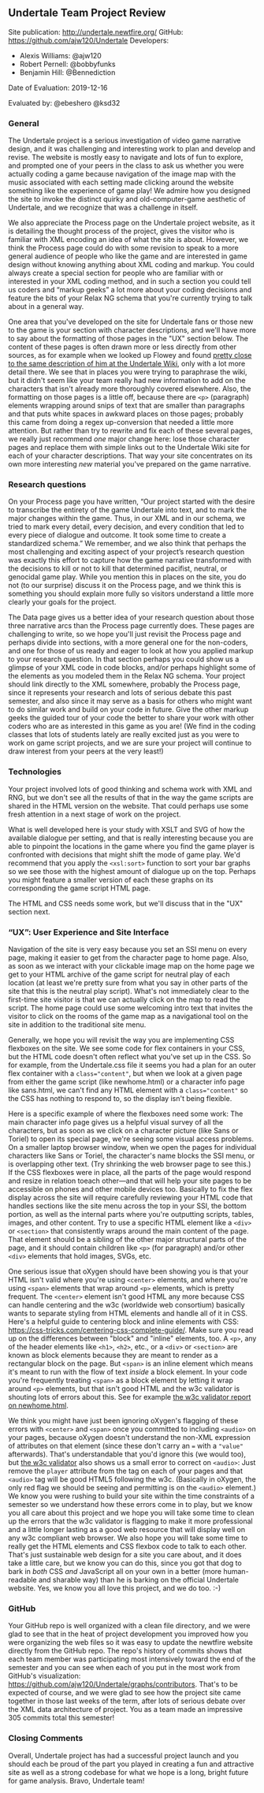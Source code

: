 ## Undertale Team Project Review


Site publication: <http://undertale.newtfire.org/>
GitHub: <https://github.com/ajw120/Undertale>
Developers:
* Alexis Williams: @ajw120
* Robert Pernell: @bobbyfunks
* Benjamin Hill: @Bennediction


Date of Evaluation: 2019-12-16

Evaluated by: @ebeshero @ksd32


### General 
The Undertale project is a serious investigation of video game narrative design, and it was challenging and interesting work to plan and develop and revise. The website is mostly easy to navigate and lots of fun to explore, and prompted one of your peers in the class to ask us whether you were actually coding a game because navigation of the image map with the music associated with each setting made clicking around the website something like the experience of game play! We admire how you designed the site to invoke the distinct quirky and old-computer-game aesthetic of Undertale, and we recognize that was a challenge in itself.  

We also appreciate the Process page on the Undertale project website, as it is detailing the thought process of the project, gives the visitor who is familiar with XML encoding an idea of what the site is about. However, we think the Process page could do with some revision to speak to a more general audience of people who like the game and are interested in game design without knowing anything about XML coding and markup. You could always create a special section for people who are familiar with or interested in your XML coding method, and in such a section you could tell us coders and “markup geeks” a lot more about your coding decisions and feature the bits of your Relax NG schema that you're currently trying to talk about in a general way. 

One area that you've developed on the site for Undertale fans or those new to the game is your section with character descriptions, and we'll have more to say about the formatting of those pages in the "UX" section below. The content of these pages is often drawn more or less directly from other sources, as for example when we looked up Flowey and found [pretty close to the same description of him at the Undertale Wiki](https://undertale.fandom.com/wiki/Flowey), only with a lot more detail there. We see that in places you were trying to paraphrase the wiki, but it didn't seem like your team really had new information to add on the characters that isn't already more thoroughly covered elsewhere. Also, the formatting on those pages is a little off, because there are `<p>` (paragraph) elements wrapping around snips of text that are smaller than paragraphs and that puts white spaces in awkward places on those pages; probably this came from doing a regex up-conversion that needed a little more attention. But rather than try to rewrite and fix each of these several pages, we really just recommend *one* major change here: lose those character pages and replace them with simple links out to the Undertale Wiki site for each of your character descriptions. That way your site concentrates on its own more interesting *new* material you've prepared on the game narrative. 

### Research questions
On your Process page you have written, “Our project started with the desire to transcribe the entirety of the game Undertale into text, and to mark the major changes within the game. Thus, in our XML and in our schema, we tried to mark every detail, every decision, and every condition that led to every piece of dialogue and outcome. It took some time to create a standardized schema.” We remember, and we also think that perhaps the most challenging and exciting aspect of your project’s research question was exactly this effort to capture how the game narrative transformed with the decisions to kill or not to kill that determined pacifist, neutral, or genocidal game play. While you mention this in places on the site, you do not (to our surprise) discuss it on the Process page, and we think this is something you should explain more fully so visitors understand a little more clearly your goals for the project.

The Data page gives us a better idea of your research question about those three narrative arcs than the Process page currently does. These pages are challenging to write, so we hope you'll just revisit the Process page and perhaps divide into sections, with a more general one for the non-coders, and one for those of us ready and eager to look at how you applied markup to your research question. In that section perhaps you could show us a glimpse of your XML code in code blocks, and/or perhaps highlight some of the elements as you modeled them in the Relax NG schema. Your project should link directly to the XML somewhere, probably the Process page, since it represents your research and lots of serious debate this past semester, and also since it may serve as a basis for others who might want to do similar work and build  on your code in future. Give the other markup geeks the guided tour of your code the better to share your work with other coders who are as interested in this game as you are! (We find in the coding classes that lots of students lately are really excited just as you were to work on game script projects, and we are sure your project will continue to draw interest from your peers at the very least!)

### Technologies
  Your project involved lots of good thinking and schema work with XML and RNG, but we don't see all the results of that in the way the game scripts are shared in the HTML version on the website. That could perhaps use some fresh attention in a next stage of work on the project. 
   
   What is well developed here is your study with XSLT and SVG of how the available dialogue per setting, and that is really interesting because you are able to pinpoint the locations in the game where you find the game player is confronted with decisions that might shift the mode of game play. We'd recommend that you apply the `<xsl:sort>` function to sort your bar graphs so we see those with the highest amount of dialogue up on the top. Perhaps you might feature a smaller version of each these graphs on its corresponding the game script HTML page. 

The HTML and CSS needs some work, but we'll discuss that in the "UX" section next.


###  “UX”: User Experience and Site Interface

Navigation of the site is very easy because you set an SSI menu on every page, making it easier to get from the character page to home page. Also, as soon as we interact with your clickable image map on the home page we get to your HTML archive of the game script for neutral play of each location (at least we're pretty sure from what you say in other parts of the site that this is the neutral play script). What's not immediately clear to the first-time site visitor is that we can actually click on the map to read the script. The home page could use some welcoming intro text that invites the visitor to click on the rooms of the game map as a navigational tool on the site in addition to the traditional site menu. 

Generally, we hope you will revisit the way you are implementing CSS flexboxes on the site. We see some code for flex containers in your CSS, but the HTML code doesn't often reflect what you've set up in the CSS. So for example, from the Undertale.css file it seems you had a plan for an outer flex container with a `class="content"`, but when we look at a given page from either the game script (like newhome.html) or a character info page like sans.html, we can't find any HTML element with a `class="content"` so the CSS has nothing to respond to, so the display isn't being flexible. 

Here is a specific example of where the flexboxes need some work: The main character info page gives us a helpful visual survey of all the characters, but as soon as we click on a character picture (like Sans or Toriel) to open its special page, we're seeing some visual access problems. On a smaller laptop browser window, when we open the pages for individual characters like Sans or Toriel, the character's name blocks the SSI menu, or is overlapping other text. (Try shrinking the web browser page to see this.) If the CSS flexboxes were in place, all the parts of the page would respond and resize in relation toeach other—and that will help your site pages to be accessible on phones and other mobile devices too. Basically to fix the flex display across the site will require carefully reviewing your HTML code that handles sections like the site menu across the top in your SSI, the bottom portion, as well as the internal parts where you're outputting scripts, tables, images, and other content. Try to use a specific HTML element like a `<div>` or `<section>` that consistently wraps around the main content of the page. That element should be a sibling of the other major structural parts of the page, and it should contain children like `<p>` (for paragraph) and/or other `<div>` elements that hold images, SVGs, etc. 

One serious issue that oXygen should have been showing you is that your HTML isn't valid where you're using `<center>` elements, and where you're using `<span>` elements that wrap around `<p>` elements, which is pretty frequent. The `<center>` element isn't good HTML any more because CSS can handle centering and the w3c (worldwide web consortium) basically wants to separate styling from HTML elements and handle all of it in CSS. Here's a helpful guide to centering block and inline elements with CSS: <https://css-tricks.com/centering-css-complete-guide/>. Make sure you read up on the differences between "block" and "inline" elements, too. A `<p>`, any of the header elements like `<h1>`, `<h2>`, etc., or a `<div>` or `<section>` are known as block elements because they are meant to render as a rectangular block on the page. But `<span>` is an inline element which means it's meant to run with the flow of text *inside* a block element. In your code you're frequently treating `<span>` as a block element by letting it wrap around `<p>` elements, but that isn't good HTML and the w3c validator is shouting lots of errors about this. See for example [the w3c validator report on newhome.html](https://validator.w3.org/nu/?doc=http%3A%2F%2Fundertale.newtfire.org%2Fnewhome.html).  

We think you might have just been ignoring oXygen's flagging of these errors with `<center>` and `<span>` once you committed to including `<audio>` on your pages, because oXygen doesn't understand the non-XML expression of attributes on that element (since these don't carry an `=` with a `"value"` afterwards). That's understandable that you'd ignore this (we would too), but [the w3c validator](https://validator.w3.org/) also shows us a small error to correct on `<audio>`: Just remove the `player` attribute from the tag on each of your pages and that `<audio>` tag will be good HTML5 following the w3c. (Basically in oXygen, the only red flag we should be seeing and permitting is on the `<audio>` element.) We know you were rushing to build your site within the time constraints of a semester so we understand how these errors come in to play, but we know you all care about this project and we hope you will take some time to clean up the errors that the w3c validator is flagging to make it more professional and a little longer lasting as a good web resource that will display well on any w3c compliant web browser. We also hope you will take some time to really get the HTML elements and CSS flexbox code to talk to each other. That's just sustainable web design for a site you care about, and it does take a little care, but we know you can do this, since you got that dog to bark in *both* CSS *and* JavaScript all on your own in a better (more human-readable and sharable way) than he is barking on the official Undertale website. Yes, we know you all love this project, and we do too. :-) 


### GitHub

Your GitHub repo is well organized with a clean file directory, and we were glad to see that in the heat of project development you improved how you were organizing the web files so it was easy to update the newtfire website directly from the GitHub repo. The repo's history of commits shows that each team member was participating most intensively toward the end of the semester and you can see when each of you put in the most work from GitHub's visualization: <https://github.com/ajw120/Undertale/graphs/contributors>. That's to be expected of course, and we were glad to see how the project site came together in those last weeks of the term, after lots of serious debate over the XML data architecture of project. You as a team made an impressive 305 commits total this semester! 

### Closing Comments
Overall, Undertale project has had a successful project launch and you should each be proud of the part you played in creating a fun and attractive site as well as a strong codebase for what we hope is a long, bright future for game analysis. Bravo, Undertale team!

